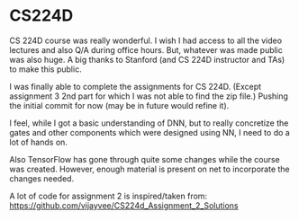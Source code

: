 # CS224D
CS 224D course was really wonderful. I wish I had access to all the video lectures and also Q/A during office hours. But, whatever was made public was also huge. A big thanks to Stanford (and CS 224D instructor and TAs) to make this public. 

I was finally able to complete the assignments for CS 224D. (Except assignment 3 2nd part for which I was not able to find the zip file.) Pushing the initial commit for now (may be in future would refine it).

I feel, while I got a basic understanding of DNN, but to really concretize the gates and other components which were designed using NN, I need to do a lot of hands on. 

Also TensorFlow has gone through quite some changes while the course was created. However, enough material is present on net to incorporate the changes needed. 

A lot of code for assignment 2 is inspired/taken from: https://github.com/vijayvee/CS224d_Assignment_2_Solutions
 
